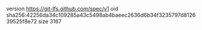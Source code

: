version https://git-lfs.github.com/spec/v1
oid sha256:42256da34c109285a43c5498ab4baeec2636d6b34f3235797d812639525f8e72
size 3167
